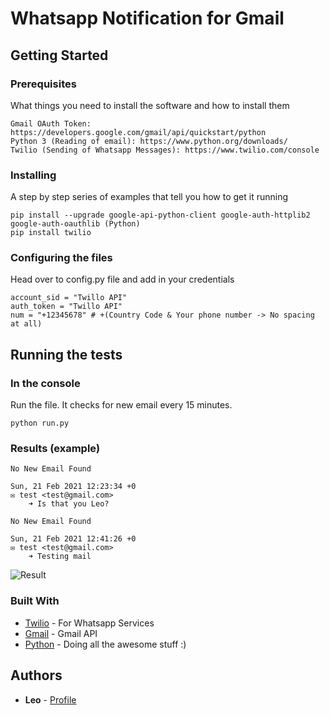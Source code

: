 # Whatsapp Notification for Gmail

## Getting Started

### Prerequisites

What things you need to install the software and how to install them

```
Gmail OAuth Token: https://developers.google.com/gmail/api/quickstart/python
Python 3 (Reading of email): https://www.python.org/downloads/
Twilio (Sending of Whatsapp Messages): https://www.twilio.com/console
```

### Installing

A step by step series of examples that tell you how to get it running

```
pip install --upgrade google-api-python-client google-auth-httplib2 google-auth-oauthlib (Python)
pip install twilio
```

### Configuring the files

Head over to config.py file and add in your credentials

```
account_sid = "Twillo API"
auth_token = "Twillo API"
num = "+12345678" # +(Country Code & Your phone number -> No spacing at all)
```

## Running the tests

### In the console

Run the file. It checks for new email every 15 minutes.

```
python run.py
```

### Results (example)

```
No New Email Found

Sun, 21 Feb 2021 12:23:34 +0
✉️ test <test@gmail.com>
	➜ Is that you Leo?

No New Email Found

Sun, 21 Feb 2021 12:41:26 +0
✉️ test <test@gmail.com>
	➜ Testing mail
```

![Result](https://github.com/leonlimwf/Whatsapp-Notification-for-Gmail/testmail.PNG)

### Built With

- [Twilio](http://www.dropwizard.io/1.0.2/docs/) - For Whatsapp Services
- [Gmail](https://maven.apache.org/) - Gmail API
- [Python](https://rometools.github.io/rome/) - Doing all the awesome stuff :)

## Authors

- **Leo** - [Profile](https://github.com/leonlimwf)
